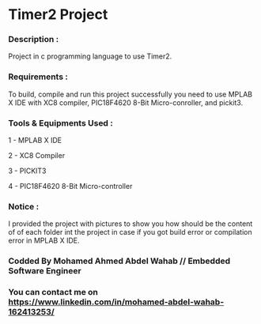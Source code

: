 # Timer2 Project

### Description :
Project in c programming language to use Timer2.

### Requirements :
To build, compile and run this project successfully you need to use MPLAB X IDE with XC8 compiler, PIC18F4620 8-Bit Micro-conroller, and pickit3.

### Tools & Equipments Used :
1 - MPLAB X IDE

2 - XC8 Compiler

3 - PICKIT3

4 - PIC18F4620 8-Bit Micro-controller


### Notice :
I provided the project with pictures to show you how should be the content of of each folder int the project in case if you got build error or compilation error in MPLAB X IDE.

### Codded By Mohamed Ahmed Abdel Wahab // Embedded Software Engineer

### You can contact me on https://www.linkedin.com/in/mohamed-abdel-wahab-162413253/
